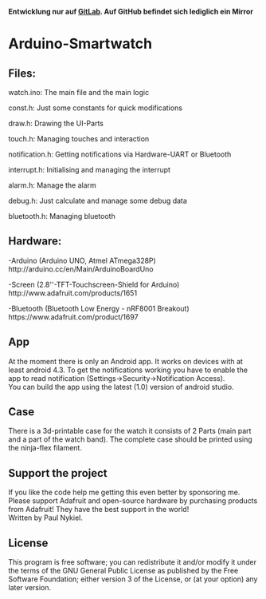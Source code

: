 **Entwicklung nur auf [GitLab](https://gitlab.com/ToolboxBodensee/microcontroller/Arduino-Smartwatch). Auf GitHub befindet sich lediglich ein Mirror**
<h1>Arduino-Smartwatch</h1>
  <h2>Files:</h2>
  <p>watch.ino:        The main file and the main logic</p>
  <p>const.h:        Just some constants for quick modifications</p>
  <p>draw.h:         Drawing the UI-Parts</p>
  <p>touch.h:        Managing touches and interaction</p>
  <p>notification.h: Getting notifications via Hardware-UART or Bluetooth</p>
  <p>interrupt.h:    Initialising and managing the interrupt</p>
  <p>alarm.h:        Manage the alarm</p>
  <p>debug.h:        Just calculate and manage some debug data</p>
  <p>bluetooth.h:    Managing bluetooth</p>
  
  <h2>Hardware:</h2>
    <p>-Arduino (Arduino UNO, Atmel ATmega328P)
     http://arduino.cc/en/Main/ArduinoBoardUno</p>
    <p>-Screen (2.8''-TFT-Touchscreen-Shield for Arduino)
     http://www.adafruit.com/products/1651</p>
    <p>-Bluetooth (Bluetooth Low Energy - nRF8001 Breakout)
     https://www.adafruit.com/product/1697</p>
     
  <h2>App</h2>
  At the moment there is only an Android app. It works on devices with at least android 4.3. To get the notifications working you have to enable the app to read notification (Settings->Security->Notification Access).<br>
  You can build the app using the latest (1.0) version of android studio.

  <h2>Case</h2>
  There is a 3d-printable case for the watch it consists of 2 Parts (main part and a part of the watch band).
  The complete case should be printed using the ninja-flex filament.

  <h2>Support the project</h2>
  If you like the code help me getting this even better
  by sponsoring me. <br>
  Please support Adafruit and open-source hardware by purchasing
  products from Adafruit! They have the best support in the world!<br>
  Written by Paul Nykiel.<br>
  <h2>License</h2>
  
  This program is free software; you can redistribute it and/or modify
  it under the terms of the GNU General Public License as published by
  the Free Software Foundation; either version 3 of the License, or
  (at your option) any later version.<br>

